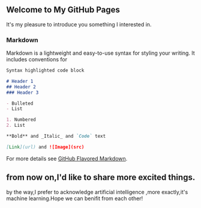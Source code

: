 ## Welcome to My GitHub Pages

It's my pleasure to introduce you something I interested in.


### Markdown

Markdown is a lightweight and easy-to-use syntax for styling your writing. It includes conventions for

```markdown
Syntax highlighted code block

# Header 1
## Header 2
### Header 3

- Bulleted
- List

1. Numbered
2. List

**Bold** and _Italic_ and `Code` text

[Link](url) and ![Image](src)
```

For more details see [GitHub Flavored Markdown](https://guides.github.com/features/mastering-markdown/).

## from now on,I'd like to share more excited things.
by the way,I prefer to acknowledge artificial intelligence ,more exactly,it's machine learning.Hope we can benifit from each other!
